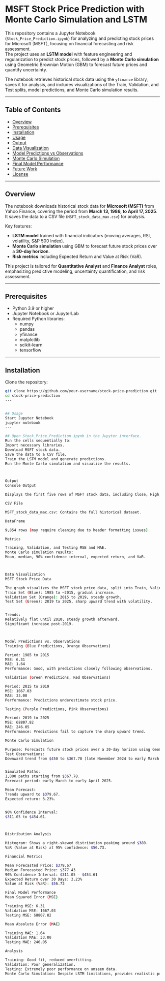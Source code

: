 
# MSFT Stock Price Prediction with Monte Carlo Simulation and LSTM

This repository contains a Jupyter Notebook (`Stock_Price_Prediction.ipynb`) for analyzing and predicting stock prices for Microsoft (MSFT), focusing on financial forecasting and risk assessment.  
The project uses an **LSTM model** with feature engineering and regularization to predict stock prices, followed by a **Monte Carlo simulation** using Geometric Brownian Motion (GBM) to forecast future prices and quantify uncertainty.

The notebook retrieves historical stock data using the `yfinance` library, saves it for analysis, and includes visualizations of the Train, Validation, and Test splits, model predictions, and Monte Carlo simulation results.

---

## Table of Contents
- [Overview](#overview)
- [Prerequisites](#prerequisites)
- [Installation](#installation)
- [Usage](#usage)
- [Output](#output)
- [Data Visualization](#data-visualization)
- [Model Predictions vs Observations](#model-predictions-vs-observations)
- [Monte Carlo Simulation](#monte-carlo-simulation)
- [Final Model Performance](#final-model-performance)
- [Future Work](#future-work)
- [License](#license)

---

## Overview

The notebook downloads historical stock data for **Microsoft (MSFT)** from Yahoo Finance, covering the period from **March 13, 1986, to April 17, 2025**.  
It saves the data to a CSV file (`MSFT_stock_data_max.csv`) for analysis.

Key features:
- **LSTM model** trained with financial indicators (moving averages, RSI, volatility, S&P 500 Index).
- **Monte Carlo simulation** using GBM to forecast future stock prices over a **30-day horizon**.
- **Risk metrics** including Expected Return and Value at Risk (VaR).

This project is tailored for **Quantitative Analyst** and **Finance Analyst** roles, emphasizing predictive modeling, uncertainty quantification, and risk assessment.

---

## Prerequisites

- Python 3.9 or higher
- Jupyter Notebook or JupyterLab
- Required Python libraries:
  - numpy
  - pandas
  - yfinance
  - matplotlib
  - scikit-learn
  - tensorflow

---

## Installation

Clone the repository:
```bash
git clone https://github.com/your-username/stock-price-prediction.git
cd stock-price-prediction
---


## Usage
Start Jupyter Notebook
jupyter notebook
---

## Open Stock_Price_Prediction.ipynb in the Jupyter interface.
Run the cells sequentially to:
Import necessary libraries.
Download MSFT stock data.
Save the data to a CSV file.
Train the LSTM model and generate predictions.
Run the Monte Carlo simulation and visualize the results.



Output
Console Output

Displays the first five rows of MSFT stock data, including Close, High, Low, Open, and Volume from March 13, 1986.

CSV File

MSFT_stock_data_max.csv: Contains the full historical dataset.

DataFrame

9,854 rows (may require cleaning due to header formatting issues).

Metrics

Training, Validation, and Testing MSE and MAE.
Monte Carlo simulation results:
Mean, median, 90% confidence interval, expected return, and VaR.



Data Visualization
MSFT Stock Price Data

The graph visualizes the MSFT stock price data, split into Train, Validation, and Test sets:
Train Set (Blue): 1985 to ~2015, gradual increase.
Validation Set (Orange): 2015 to 2019, steady growth.
Test Set (Green): 2019 to 2025, sharp upward trend with volatility.


Trends:
Relatively flat until 2010, steady growth afterward.
Significant increase post-2019.



Model Predictions vs. Observations
Training (Blue Predictions, Orange Observations)

Period: 1985 to 2015
MSE: 6.31
MAE: 1.64
Performance: Good, with predictions closely following observations.

Validation (Green Predictions, Red Observations)

Period: 2015 to 2019
MSE: 1667.03
MAE: 33.00
Performance: Predictions underestimate stock price.

Testing (Purple Predictions, Pink Observations)

Period: 2019 to 2025
MSE: 68807.82
MAE: 246.05
Performance: Predictions fail to capture the sharp upward trend.

Monte Carlo Simulation

Purpose: Forecasts future stock prices over a 30-day horizon using Geometric Brownian Motion (GBM), starting from the last actual price ($367.78).
Test Observations:
Downward trend from $450 to $367.78 (late November 2024 to early March 2025).


Simulated Paths:
1,000 paths starting from $367.78.
Forecast period: early March to early April 2025.

Mean Forecast:
Trends upward to $379.67.
Expected return: 3.23%.


90% Confidence Interval:
$311.05 to $454.61.



Distribution Analysis

Histogram: Shows a right-skewed distribution peaking around $380.
VaR (Value at Risk) at 95% confidence: $56.73.

Financial Metrics

Mean Forecasted Price: $379.67
Median Forecasted Price: $377.43
90% Confidence Interval: $311.05 - $454.61
Expected Return over 30 Days: 3.23%
Value at Risk (VaR): $56.73

Final Model Performance
Mean Squared Error (MSE)

Training MSE: 6.31
Validation MSE: 1667.03
Testing MSE: 68807.82

Mean Absolute Error (MAE)

Training MAE: 1.64
Validation MAE: 33.00
Testing MAE: 246.05

Analysis

Training: Good fit, reduced overfitting.
Validation: Poor generalization.
Testing: Extremely poor performance on unseen data.
Monte Carlo Simulation: Despite LSTM limitations, provides realistic probabilistic forecasts.


